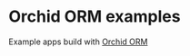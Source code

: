 # Orchid ORM examples

Example apps build with [Orchid ORM](https://github.com/romeerez/orchid-orm)
